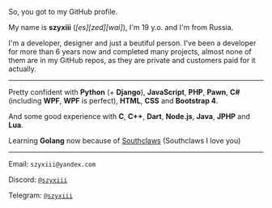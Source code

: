 So, you got to my GitHub profile.



My name is **szyxiii** (*[es][zed][wai]*), I'm 19 y.o. and I'm from Russia.

I'm a developer, designer and just a beutiful person. I've been a developer for more than 6 years now and completed many projects, almost none of them are in my GitHub repos, as they are private and customers paid for it actually.

---
Pretty confident with **Python** (+ **Django**), **JavaScript**, **PHP**, **Pawn**, **C#** (including **WPF**, **WPF** is perfect), **HTML**, **CSS** and **Bootstrap 4**.

And some good experience with **C**, **C++**, **Dart**, **Node.js**, **Java**, **JPHP** and **Lua**.

Learning **Golang** now because of [Southclaws](https://github.com/Southclaws) (Southclaws I love you)

---
Email: `szyxiii@yandex.com`

Discord: [`@szyxiii`](https://discord.com/users/787856223734071296)

Telegram: [`@szyxiii`](https://t.me/szyxiii)
